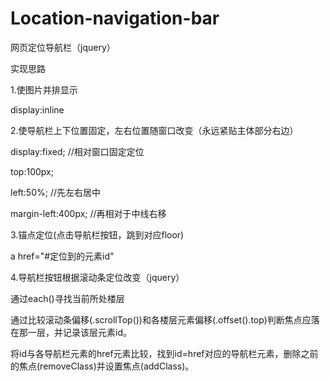 # Location-navigation-bar
网页定位导航栏（jquery）

实现思路

1.使图片并排显示

display:inline


2.使导航栏上下位置固定，左右位置随窗口改变（永远紧贴主体部分右边）

display:fixed;        //相对窗口固定定位

top:100px;

left:50%;             //先左右居中

margin-left:400px;    //再相对于中线右移


3.锚点定位(点击导航栏按钮，跳到对应floor)

a href="#定位到的元素id"


4.导航栏按钮根据滚动条定位改变（jquery）

通过each()寻找当前所处楼层

通过比较滚动条偏移(.scrollTop())和各楼层元素偏移(.offset().top)判断焦点应落在那一层，并记录该层元素id。

将id与各导航栏元素的href元素比较，找到id=href对应的导航栏元素，删除之前的焦点(removeClass)并设置焦点(addClass)。
